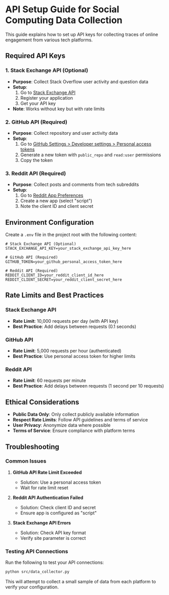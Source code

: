 # API Setup Guide for Social Computing Data Collection

This guide explains how to set up API keys for collecting traces of online engagement from various tech platforms.

## Required API Keys

### 1. Stack Exchange API (Optional)
- **Purpose**: Collect Stack Overflow user activity and question data
- **Setup**: 
  1. Go to [Stack Exchange API](https://api.stackexchange.com/)
  2. Register your application
  3. Get your API key
- **Note**: Works without key but with rate limits

### 2. GitHub API (Required)
- **Purpose**: Collect repository and user activity data
- **Setup**:
  1. Go to [GitHub Settings > Developer settings > Personal access tokens](https://github.com/settings/tokens)
  2. Generate a new token with `public_repo` and `read:user` permissions
  3. Copy the token

### 3. Reddit API (Required)
- **Purpose**: Collect posts and comments from tech subreddits
- **Setup**:
  1. Go to [Reddit App Preferences](https://www.reddit.com/prefs/apps)
  2. Create a new app (select "script")
  3. Note the client ID and client secret

## Environment Configuration

Create a `.env` file in the project root with the following content:

```
# Stack Exchange API (Optional)
STACK_EXCHANGE_API_KEY=your_stack_exchange_api_key_here

# GitHub API (Required)
GITHUB_TOKEN=your_github_personal_access_token_here

# Reddit API (Required)
REDDIT_CLIENT_ID=your_reddit_client_id_here
REDDIT_CLIENT_SECRET=your_reddit_client_secret_here
```

## Rate Limits and Best Practices

### Stack Exchange API
- **Rate Limit**: 10,000 requests per day (with API key)
- **Best Practice**: Add delays between requests (0.1 seconds)

### GitHub API
- **Rate Limit**: 5,000 requests per hour (authenticated)
- **Best Practice**: Use personal access token for higher limits

### Reddit API
- **Rate Limit**: 60 requests per minute
- **Best Practice**: Add delays between requests (1 second per 10 requests)

## Ethical Considerations

- **Public Data Only**: Only collect publicly available information
- **Respect Rate Limits**: Follow API guidelines and terms of service
- **User Privacy**: Anonymize data where possible
- **Terms of Service**: Ensure compliance with platform terms

## Troubleshooting

### Common Issues

1. **GitHub API Rate Limit Exceeded**
   - Solution: Use a personal access token
   - Wait for rate limit reset

2. **Reddit API Authentication Failed**
   - Solution: Check client ID and secret
   - Ensure app is configured as "script"

3. **Stack Exchange API Errors**
   - Solution: Check API key format
   - Verify site parameter is correct

### Testing API Connections

Run the following to test your API connections:

```bash
python src/data_collector.py
```

This will attempt to collect a small sample of data from each platform to verify your configuration. 